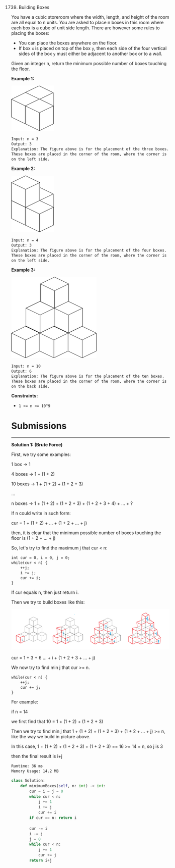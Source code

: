 1739. Building Boxes

You have a cubic storeroom where the width, length, and height of the room are all equal to n units. You are asked to place n boxes in this room where each box is a cube of unit side length. There are however some rules to placing the boxes:

* You can place the boxes anywhere on the floor.
* If box `x` is placed on top of the box `y`, then each side of the four vertical sides of the box `y` must either be adjacent to another box or to a wall.

Given an integer n, return the minimum possible number of boxes touching the floor.

 

**Example 1:**

![img/1739_3-boxes.png](img/1739_3-boxes.png)
```
Input: n = 3
Output: 3
Explanation: The figure above is for the placement of the three boxes.
These boxes are placed in the corner of the room, where the corner is on the left side.
```

**Example 2:**

![1739_4-boxes.png](img/1739_4-boxes.png)
```
Input: n = 4
Output: 3
Explanation: The figure above is for the placement of the four boxes.
These boxes are placed in the corner of the room, where the corner is on the left side.
```

**Example 3:**

![1739_10-boxes.png](img/1739_10-boxes.png)
```
Input: n = 10
Output: 6
Explanation: The figure above is for the placement of the ten boxes.
These boxes are placed in the corner of the room, where the corner is on the back side.
```

**Constraints:**

* `1 <= n <= 10^9`

# Submissions
---
**Solution 1: (Brute Force)**

First, we try some examples:

1 box -> 1

4 boxes -> 1 + (1 + 2)

10 boxes -> 1 + (1 + 2) + (1 + 2 + 3)

...

n boxes -> 1 + (1 + 2) + (1 + 2 + 3) + (1 + 2 + 3 + 4) + ... + ?

If n could write in such form:

cur = 1 + (1 + 2) + ... + (1 + 2 + ... + j)

then, it is clear that the minimum possible number of boxes touching the floor is (1 + 2 + ... + j)

So, let's try to find the maximum j that cur < n:

```
int cur = 0, i = 0, j = 0;
while(cur < n) {
    ++j;
    i += j;
    cur += i;
}
```

If cur equals n, then just return i.

Then we try to build boxes like this:

![1739_1.png](img/1739_1.png)

cur = 1 + 3 + 6 ... + i + (1 + 2 + 3 + ... + j)

We now try to find min j that cur >= n.

```
while(cur < n) {
    ++j;
    cur += j;
}
```

For example:

if n = 14

we first find that 10 = 1 + (1 + 2) + (1 + 2 + 3)

Then we try to find min j that 1 + (1 + 2) + (1 + 2 + 3) + (1 + 2 + ... + j) >= n, like the way we build in picture above.

In this case, 1 + (1 + 2) + (1 + 2 + 3) + (1 + 2 + 3) == 16 >= 14 = n, so j is 3

then the final result is i+j

```
Runtime: 36 ms
Memory Usage: 14.2 MB
```
```python
class Solution:
    def minimumBoxes(self, n: int) -> int:
        cur = i = j = 0
        while cur < n:
            j += 1
            i += j
            cur += i
        if cur == n: return i
        
        cur -= i
        i -= j
        j = 0
        while cur < n:
            j += 1
            cur += j
        return i+j
```